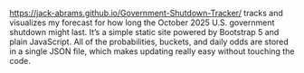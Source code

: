 https://jack-abrams.github.io/Government-Shutdown-Tracker/
tracks and visualizes my forecast for how long the October 2025 U.S. government shutdown might last. It’s a simple static site powered by Bootstrap 5 and plain JavaScript. All of the probabilities, buckets, and daily odds are stored in a single JSON file, which makes updating really easy without touching the code.
